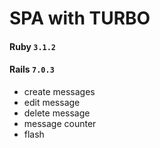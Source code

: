 # SPA with TURBO 

#### Ruby `3.1.2`
#### Rails `7.0.3`

- create messages
- edit message
- delete message
- message counter
- flash
